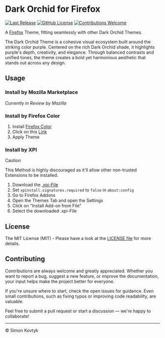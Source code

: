 # Dark Orchid for Firefox
[![Last Release](https://img.shields.io/github/v/release/simonkovtyk/dark-orchid-firefox?sort=semver&display_name=release&color=7300ff)](./)
[![GitHub License](https://img.shields.io/github/license/simonkovtyk/dark-orchid-firefox?color=7300ff)](./LICENSE)
[![Contributions Welcome](https://img.shields.io/badge/contributions-welcome-7300ff)](./)

A [Firefox](https://www.mozilla.org/firefox/) Theme, fitting seamlessly with other Dark Orchid Themes.

The Dark Orchid Theme is a cohesive visual ecosystem built around the striking color purple. Centered on the rich Dark Orchid shade, it highlights purple's depth, creativity, and elegance. Through balanced contrasts and unified tones, the theme creates a bold yet harmonious aesthetic that stands out across any design.

## Usage
### Install by Mozilla Marketplace
*Currently in Review by Mozilla*

### Install by Firefox Color
1. Install [Firefox Color](https://addons.mozilla.org/en-GB/firefox/addon/firefox-color/)
2. Click on this [Link](https://color.firefox.com/?theme=XQAAAAKnBAAAAAAAAABBqYhm849SCicxcUhA3DJozHnOMuotJJBhm8ajvXRN7fi5ybW-dJlMu-O6V8TuBJqIXrRLeP1wsnZCDADiM1cBJOfH-Z42Ee5iIyscjTwmTZtLh67UVJ4EJkEWki1uTSnMBr6iWXRQDIGP2V8mZeBXkHlw2tnnKjpNNkdqVoFH3pq5ykjxsqKLqZVw4LOWUJExmvp2cjQjj9joZ8Oo8Gomag0jRd_JDnhXZ7eEAzWrEh3oPSxIIQo5Qtsiuq09JPuYHD15USDAz9huJ1RvA-VTSKevQ4a19OheS_pYuBKi5XfFmQPn9RtZWx4cTEuJrW5ALXoJZfC_bBNgEzQ4DKAVASnWB6C0xjL2rZBaMGjesth6VkAFy7MIun8X7JdMJ2kIqb1vAjnQYBX9RFk84W1E0DSQI6SmnQ16-N7a8LtdkCa-NNVWa3rBsVBUGU1ry2x3p2WU0TB5-fZNyYa4ytKGPr5E2oKoREsV18qwZ6Pq4VhB5bEkpeHVcKrWB8ytg9tT_qjcGuHLFsvqhVmKjz1lgA3fq8cLcjZ7YWhqEwZgbugYV_67zIM)
3. Apply Theme

### Install by XPI
> [!CAUTION]
> This Method is highly discouraged as it'll allow other non-trusted Extensions to be installed.
1. Download the [.xpi-File](./dark_orchid.xpi)
2. Set `xpinstall.signatures.required` to `false` in `about:config`
3. Go to Firefox Addons
4. Open the Themes Tab and open the Settings
5. Click on "Install Add-on from File"
6. Select the downloaded .xpi-File

## License
The MIT License (MIT) - Please have a look at the [LICENSE file](./LICENSE) for more details.

## Contributing
Contributions are always welcome and greatly appreciated. Whether you want to report a bug, suggest a new feature, or improve the documentation, your input helps make the project better for everyone.

If you're unsure where to start, check the open issues for guidance. Even small contributions, such as fixing typos or improving code readability, are valuable.

Feel free to submit a pull request or start a discussion — we're happy to collaborate!

---

© Simon Kovtyk
